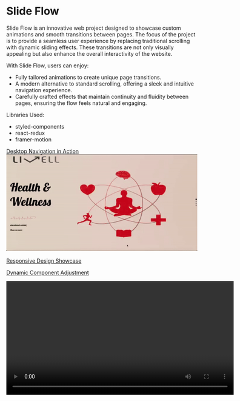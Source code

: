 # Slide Flow
Slide Flow is an innovative web project designed to showcase custom animations and smooth transitions between pages. The focus of the project is to provide a seamless user experience by replacing traditional scrolling with dynamic sliding effects. These transitions are not only visually appealing but also enhance the overall interactivity of the website.

With Slide Flow, users can enjoy:
- Fully tailored animations to create unique page transitions.
- A modern alternative to standard scrolling, offering a sleek and intuitive navigation experience.
- Carefully crafted effects that maintain continuity and fluidity between pages, ensuring the flow feels natural and engaging.

Libraries Used:
- styled-components
- react-redux
- framer-motion

[Desktop Navigation in Action](https://elimm1910.github.io/SlideFlow/videos/Desktop.mp4)
![Desktop Navigation in Action](./videos/Desktop.gif)

[Responsive Design Showcase](https://elimm1910.github.io/SlideFlow/videos/Responsive.mp4)

[Dynamic Component Adjustment](https://elimm1910.github.io/SlideFlow/videos/Component_Adjustment.mp4)

<video src="./videos/Desktop.mp4" controls width="600"></video>